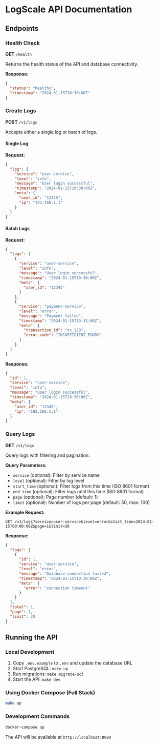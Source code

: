 # LogScale API Documentation

## Endpoints

### Health Check
**GET** `/health`

Returns the health status of the API and database connectivity.

**Response:**
```json
{
  "status": "healthy",
  "timestamp": "2024-01-15T10:30:00Z"
}
```

### Create Logs
**POST** `/v1/logs`

Accepts either a single log or batch of logs.

#### Single Log
**Request:**
```json
{
  "log": {
    "service": "user-service",
    "level": "info",
    "message": "User login successful",
    "timestamp": "2024-01-15T10:30:00Z",
    "meta": {
      "user_id": "12345",
      "ip": "192.168.1.1"
    }
  }
}
```

#### Batch Logs
**Request:**
```json
{
  "logs": [
    {
      "service": "user-service",
      "level": "info",
      "message": "User login successful",
      "timestamp": "2024-01-15T10:30:00Z",
      "meta": {
        "user_id": "12345"
      }
    },
    {
      "service": "payment-service",
      "level": "error",
      "message": "Payment failed",
      "timestamp": "2024-01-15T10:31:00Z",
      "meta": {
        "transaction_id": "tx_123",
        "error_code": "INSUFFICIENT_FUNDS"
      }
    }
  ]
}
```

**Response:**
```json
{
  "id": 1,
  "service": "user-service",
  "level": "info",
  "message": "User login successful",
  "timestamp": "2024-01-15T10:30:00Z",
  "meta": {
    "user_id": "12345",
    "ip": "192.168.1.1"
  }
}
```

### Query Logs
**GET** `/v1/logs`

Query logs with filtering and pagination.

**Query Parameters:**
- `service` (optional): Filter by service name
- `level` (optional): Filter by log level
- `start_time` (optional): Filter logs from this time (ISO 8601 format)
- `end_time` (optional): Filter logs until this time (ISO 8601 format)
- `page` (optional): Page number (default: 1)
- `limit` (optional): Number of logs per page (default: 50, max: 100)

**Example Request:**
```
GET /v1/logs?service=user-service&level=error&start_time=2024-01-15T00:00:00Z&page=1&limit=20
```

**Response:**
```json
{
  "logs": [
    {
      "id": 1,
      "service": "user-service",
      "level": "error",
      "message": "Database connection failed",
      "timestamp": "2024-01-15T10:30:00Z",
      "meta": {
        "error": "connection timeout"
      }
    }
  ],
  "total": 1,
  "page": 1,
  "limit": 20
}
```

## Running the API

### Local Development
1. Copy `.env.example` to `.env` and update the database URL
2. Start PostgreSQL: `make up`
3. Run migrations: `make migrate-sql`
4. Start the API: `make dev`

### Using Docker Compose (Full Stack)
```bash
make up
```

### Development Commands
```bash
docker-compose up
```

The API will be available at `http://localhost:8080` 
